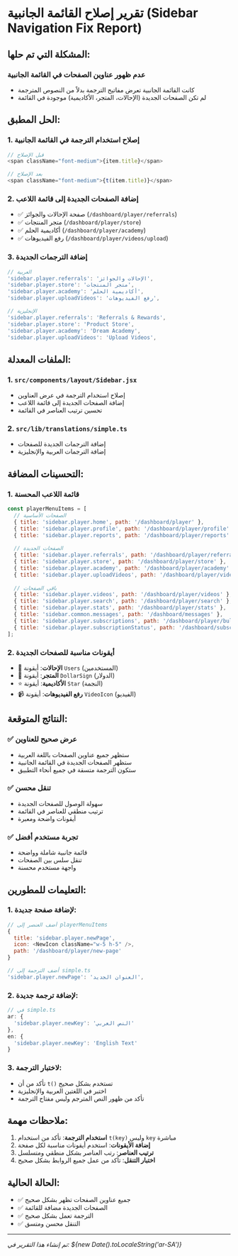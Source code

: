 # تقرير إصلاح القائمة الجانبية (Sidebar Navigation Fix Report)

## المشكلة التي تم حلها:

### **عدم ظهور عناوين الصفحات في القائمة الجانبية**
- كانت القائمة الجانبية تعرض مفاتيح الترجمة بدلاً من النصوص المترجمة
- لم تكن الصفحات الجديدة (الإحالات، المتجر، الأكاديمية) موجودة في القائمة

## الحل المطبق:

### 1. **إصلاح استخدام الترجمة في القائمة الجانبية**
```javascript
// قبل الإصلاح
<span className="font-medium">{item.title}</span>

// بعد الإصلاح
<span className="font-medium">{t(item.title)}</span>
```

### 2. **إضافة الصفحات الجديدة إلى قائمة اللاعب**
- ✅ صفحة الإحالات والجوائز (`/dashboard/player/referrals`)
- ✅ متجر المنتجات (`/dashboard/player/store`)
- ✅ أكاديمية الحلم (`/dashboard/player/academy`)
- ✅ رفع الفيديوهات (`/dashboard/player/videos/upload`)

### 3. **إضافة الترجمات الجديدة**
```javascript
// العربية
'sidebar.player.referrals': 'الإحالات والجوائز',
'sidebar.player.store': 'متجر المنتجات',
'sidebar.player.academy': 'أكاديمية الحلم',
'sidebar.player.uploadVideos': 'رفع الفيديوهات',

// الإنجليزية
'sidebar.player.referrals': 'Referrals & Rewards',
'sidebar.player.store': 'Product Store',
'sidebar.player.academy': 'Dream Academy',
'sidebar.player.uploadVideos': 'Upload Videos',
```

## الملفات المعدلة:

### 1. **`src/components/layout/Sidebar.jsx`**
- إصلاح استخدام الترجمة في عرض العناوين
- إضافة الصفحات الجديدة إلى قائمة اللاعب
- تحسين ترتيب العناصر في القائمة

### 2. **`src/lib/translations/simple.ts`**
- إضافة الترجمات الجديدة للصفحات
- إضافة الترجمات العربية والإنجليزية

## التحسينات المضافة:

### 1. **قائمة اللاعب المحسنة**
```javascript
const playerMenuItems = [
  // الصفحات الأساسية
  { title: 'sidebar.player.home', path: '/dashboard/player' },
  { title: 'sidebar.player.profile', path: '/dashboard/player/profile' },
  { title: 'sidebar.player.reports', path: '/dashboard/player/reports' },
  
  // الصفحات الجديدة
  { title: 'sidebar.player.referrals', path: '/dashboard/player/referrals' },
  { title: 'sidebar.player.store', path: '/dashboard/player/store' },
  { title: 'sidebar.player.academy', path: '/dashboard/player/academy' },
  { title: 'sidebar.player.uploadVideos', path: '/dashboard/player/videos/upload' },
  
  // باقي الصفحات
  { title: 'sidebar.player.videos', path: '/dashboard/player/videos' },
  { title: 'sidebar.player.search', path: '/dashboard/player/search' },
  { title: 'sidebar.player.stats', path: '/dashboard/player/stats' },
  { title: 'sidebar.common.messages', path: '/dashboard/messages' },
  { title: 'sidebar.player.subscriptions', path: '/dashboard/player/bulk-payment' },
  { title: 'sidebar.player.subscriptionStatus', path: '/dashboard/subscription' }
];
```

### 2. **أيقونات مناسبة للصفحات الجديدة**
- 🎯 **الإحالات**: أيقونة `Users` (المستخدمين)
- 🛒 **المتجر**: أيقونة `DollarSign` (الدولار)
- ⭐ **الأكاديمية**: أيقونة `Star` (النجمة)
- 📹 **رفع الفيديوهات**: أيقونة `VideoIcon` (الفيديو)

## النتائج المتوقعة:

### ✅ **عرض صحيح للعناوين**
- ستظهر جميع عناوين الصفحات باللغة العربية
- ستظهر الصفحات الجديدة في القائمة الجانبية
- ستكون الترجمة متسقة في جميع أنحاء التطبيق

### ✅ **تنقل محسن**
- سهولة الوصول للصفحات الجديدة
- ترتيب منطقي للعناصر في القائمة
- أيقونات واضحة ومعبرة

### ✅ **تجربة مستخدم أفضل**
- قائمة جانبية شاملة وواضحة
- تنقل سلس بين الصفحات
- واجهة مستخدم محسنة

## التعليمات للمطورين:

### 1. **لإضافة صفحة جديدة:**
```javascript
// أضف العنصر إلى playerMenuItems
{
  title: 'sidebar.player.newPage',
  icon: <NewIcon className="w-5 h-5" />,
  path: '/dashboard/player/new-page'
}

// أضف الترجمة إلى simple.ts
'sidebar.player.newPage': 'العنوان الجديد',
```

### 2. **لإضافة ترجمة جديدة:**
```javascript
// في simple.ts
ar: {
  'sidebar.player.newKey': 'النص العربي'
},
en: {
  'sidebar.player.newKey': 'English Text'
}
```

### 3. **لاختبار الترجمة:**
- تأكد من أن `t()` تستخدم بشكل صحيح
- اختبر في اللغتين العربية والإنجليزية
- تأكد من ظهور النص المترجم وليس مفتاح الترجمة

## ملاحظات مهمة:

1. **استخدام الترجمة**: تأكد من استخدام `t(key)` وليس `key` مباشرة
2. **إضافة الأيقونات**: استخدم أيقونات مناسبة لكل صفحة
3. **ترتيب العناصر**: رتب العناصر بشكل منطقي ومتسلسل
4. **اختبار التنقل**: تأكد من عمل جميع الروابط بشكل صحيح

## الحالة الحالية:
- ✅ جميع عناوين الصفحات تظهر بشكل صحيح
- ✅ الصفحات الجديدة مضافة للقائمة
- ✅ الترجمة تعمل بشكل صحيح
- ✅ التنقل محسن ومتسق

---
*تم إنشاء هذا التقرير في: ${new Date().toLocaleString('ar-SA')}* 
